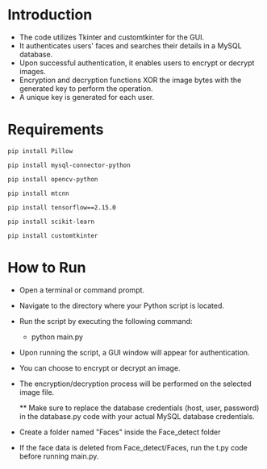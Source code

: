 # Introduction
* The code utilizes Tkinter and customtkinter for the GUI.
* It authenticates users' faces and searches their details in a MySQL database.
* Upon successful authentication, it enables users to encrypt or decrypt images.
* Encryption and decryption functions XOR the image bytes with the generated key to perform the operation.
* A unique key is generated for each user.

# Requirements

```
pip install Pillow
```
```
pip install mysql-connector-python
```
```
pip install opencv-python
```
```
pip install mtcnn
```
```
pip install tensorflow==2.15.0
```
```
pip install scikit-learn
```
```
pip install customtkinter
```

# How to Run
* Open a terminal or command prompt.
* Navigate to the directory where your Python script is located.
* Run the script by executing the following command:
	* python main.py
* Upon running the script, a GUI window will appear for authentication.
* You can choose to encrypt or decrypt an image.
* The encryption/decryption process will be performed on the selected image file.

  ** Make sure to replace the database credentials (host, user, password) in the database.py code with your actual MySQL database credentials.

* Create a folder named "Faces" inside the Face_detect folder

* If the face data is deleted from Face_detect/Faces, run the t.py code before running main.py.
